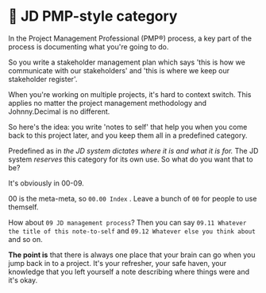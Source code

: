 # 🚧 JD PMP-style category

In the Project Management Professional \(PMP®\) process, a key part of the process is documenting what you're going to do.

So you write a stakeholder management plan which says 'this is how we communicate with our stakeholders' and 'this is where we keep our stakeholder register'.

When you're working on multiple projects, it's hard to context switch. This applies no matter the project management methodology and Johnny.Decimal is no different.

So here's the idea: you write 'notes to self' that help you when you come back to this project later, and you keep them all in a predefined category.

Predefined as in _the JD system dictates where it is and what it is for._ The JD system _reserves_ this category for its own use. So what do you want that to be?

It's obviously in 00-09.

00 is the meta-meta, so `00.00 Index` . Leave a bunch of `00` for people to use themself.

How about `09 JD management process`? Then you can say `09.11 Whatever the title of this note-to-self` and `09.12 Whatever else you think about` and so on.

**The point is** that there is always one place that your brain can go when you jump back in to a project. It's your refresher, your safe haven, your knowledge that you left yourself a note describing where things were and it's okay.

